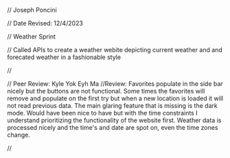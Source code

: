 // Joseph Poncini

 // Date Revised: 12/4/2023

 // Weather Sprint

 // Called APIs to create a weather webite depicting current weather and and forecated weather in a fashionable style

 //

// Peer Review: Kyle Yok Eyh Ma
//Review: Favorites populate in the side bar nicely but the buttons are not functional. Some times the favorites will remove and populate on the first try but when a new location is loaded it will not read previous data. The main glaring feature that is missing is the dark mode. Would have been nice to have but with the time constraints I understand prioritizing the functionality of the website first. Weather data is processed nicely and the time's and date are spot on, even the time zones change.

//